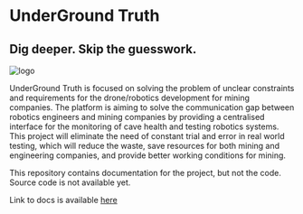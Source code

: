 # UnderGround Truth
## Dig deeper. Skip the guesswork.

![logo](public/logo_extended.png)

UnderGround Truth is focused on solving the problem of unclear constraints and requirements for the drone/robotics development for mining companies. The platform is aiming to solve the communication gap between robotics engineers and mining companies by providing a centralised interface for the monitoring of cave health and testing robotics systems. This project will eliminate the need of constant trial and error in real world testing, which will reduce the waste, save resources for both mining and engineering companies, and provide better working conditions for mining. 

This repository contains documentation for the project, but not the code. Source code is not available yet. 

Link to docs is available [here](https://sssarana.github.io/underground-truth-docs/)
